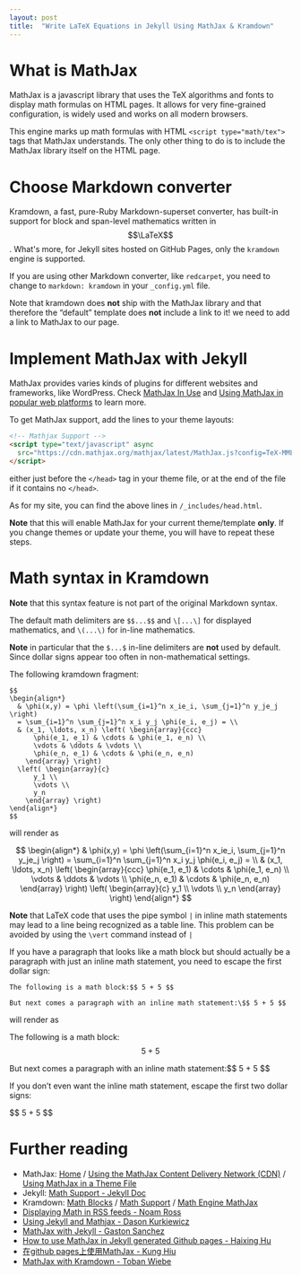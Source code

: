 ```yaml
---
layout: post
title:  "Write LaTeX Equations in Jekyll Using MathJax & Kramdown"
---
```


# What is MathJax

MathJax is a javascript library that uses the TeX algorithms and fonts to display math formulas on HTML pages. It allows for very fine-grained configuration, is widely used and works on all modern browsers.

This engine marks up math formulas with HTML `<script type="math/tex">` tags that MathJax understands. The only other thing to do is to include the MathJax library itself on the HTML page.

# Choose Markdown converter

Kramdown, a fast, pure-Ruby Markdown-superset converter, has built-in support for block and span-level mathematics written in $$\LaTeX$$. What's more, for Jekyll sites hosted on GitHub Pages, only the `kramdown` engine is supported.

If you are using other Markdown converter, like `redcarpet`, you need to change to `markdown: kramdown` in your `_config.yml` file.

Note that kramdown does **not** ship with the MathJax library and that therefore the “default” template does **not** include a link to it! we need to add a link to MathJax to our page.

# Implement MathJax with Jekyll

MathJax provides varies kinds of plugins for different websites and frameworks, like WordPress. Check [MathJax In Use](http://docs.mathjax.org/en/latest/misc/mathjax-in-use.html?highlight=kramdown#mathjax-in-use) and [Using MathJax in popular web platforms](http://docs.mathjax.org/en/latest/misc/platforms.html?highlight=jekyll#using-mathjax-in-popular-web-platforms) to learn more.

To get MathJax support, add the lines to your theme layouts:

```html
<!-- Mathjax Support -->
<script type="text/javascript" async
  src="https://cdn.mathjax.org/mathjax/latest/MathJax.js?config=TeX-MML-AM_CHTML">
</script>
```

either just before the `</head>` tag in your theme file, or at the end of the file if it contains no `</head>`.

As for my site, you can find the above lines in `/_includes/head.html`.

**Note** that this will enable MathJax for your current theme/template **only**. If you change themes or update your theme, you will have to repeat these steps.

# Math syntax in Kramdown

**Note** that this syntax feature is not part of the original Markdown syntax.

The default math delimiters are `$$...$$` and `\[...\]` for displayed mathematics, and `\(...\)` for in-line mathematics.

**Note** in particular that the `$...$` in-line delimiters are **not** used by default. Since dollar signs appear too often in non-mathematical settings.

The following kramdown fragment:

```TeX
$$
\begin{align*}
  & \phi(x,y) = \phi \left(\sum_{i=1}^n x_ie_i, \sum_{j=1}^n y_je_j \right)
  = \sum_{i=1}^n \sum_{j=1}^n x_i y_j \phi(e_i, e_j) = \\
  & (x_1, \ldots, x_n) \left( \begin{array}{ccc}
      \phi(e_1, e_1) & \cdots & \phi(e_1, e_n) \\
      \vdots & \ddots & \vdots \\
      \phi(e_n, e_1) & \cdots & \phi(e_n, e_n)
    \end{array} \right)
  \left( \begin{array}{c}
      y_1 \\
      \vdots \\
      y_n
    \end{array} \right)
\end{align*}
$$
```

will render as

$$
\begin{align*}
  & \phi(x,y) = \phi \left(\sum_{i=1}^n x_ie_i, \sum_{j=1}^n y_je_j \right)
  = \sum_{i=1}^n \sum_{j=1}^n x_i y_j \phi(e_i, e_j) = \\
  & (x_1, \ldots, x_n) \left( \begin{array}{ccc}
      \phi(e_1, e_1) & \cdots & \phi(e_1, e_n) \\
      \vdots & \ddots & \vdots \\
      \phi(e_n, e_1) & \cdots & \phi(e_n, e_n)
    \end{array} \right)
  \left( \begin{array}{c}
      y_1 \\
      \vdots \\
      y_n
    \end{array} \right)
\end{align*}
$$

**Note** that LaTeX code that uses the pipe symbol `|` in inline math statements may lead to a line being recognized as a table line. This problem can be avoided by using the `\vert` command instead of `|`

If you have a paragraph that looks like a math block but should actually be a paragraph with just an inline math statement, you need to escape the first dollar sign:

```
The following is a math block:$$ 5 + 5 $$

But next comes a paragraph with an inline math statement:\$$ 5 + 5 $$
```

will render as

The following is a math block:$$ 5 + 5 $$

But next comes a paragraph with an inline math statement:\$$ 5 + 5 $$

If you don’t even want the inline math statement, escape the first two dollar signs:


\$\$ 5 + 5 $$


# Further reading

* MathJax: [Home](https://www.mathjax.org) / [Using the MathJax Content Delivery Network (CDN)](http://docs.mathjax.org/en/latest/start.html#using-the-mathjax-content-delivery-network-cdn) / [Using MathJax in a Theme File](http://docs.mathjax.org/en/latest/misc/platforms.html?highlight=jekyll#using-mathjax-in-a-theme-file)
* Jekyll: [Math Support - Jekyll Doc](https://jekyllrb.com/docs/extras/#math-support)
* Kramdown: [Math Blocks](http://kramdown.gettalong.org/syntax.html#math-blocks) / [Math Support](http://kramdown.gettalong.org/converter/html.html#math-support) / [Math Engine MathJax](http://kramdown.gettalong.org/math_engine/mathjax.html)
* [Displaying Math in RSS feeds - Noam Ross](http://www.noamross.net/blog/2012/4/4/math-in-rss-feeds.html)
* [Using Jekyll and Mathjax - Dason Kurkiewicz](http://dasonk.github.io/blog/2012/10/09/Using-Jekyll-and-Mathjax.html)
* [MathJax with Jekyll - Gaston Sanchez](http://gastonsanchez.com/opinion/2014/02/16/Mathjax-with-jekyll/)
* [How to use MathJax in Jekyll generated Github pages - Haixing Hu](http://haixing-hu.github.io/programming/2013/09/20/how-to-use-mathjax-in-jekyll-generated-github-pages/)
* [在github pages上使用MathJax - Kung Hiu](http://www.anaharb.com/2014/0215/Jekyll-MathJax/)
* [MathJax with Kramdown - Toban Wiebe](http://tobanwiebe.com/blog/2016/02/mathjax-kramdown)
